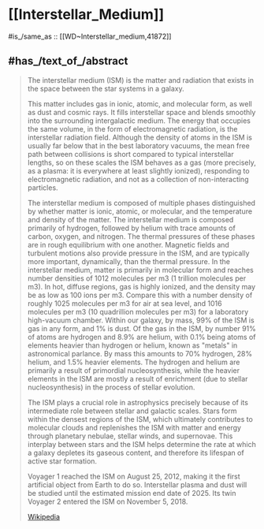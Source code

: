 
# [[Interstellar_Medium]] 

#is_/same_as :: [[WD~Interstellar_medium,41872]]   

## #has_/text_of_/abstract 

> The interstellar medium (ISM) is the matter and radiation 
> that exists in the space between the star systems in a galaxy. 
> 
> This matter includes gas in ionic, atomic, and molecular form, 
> as well as dust and cosmic rays. It fills interstellar space and blends smoothly into the surrounding intergalactic medium. The energy that occupies the same volume, in the form of electromagnetic radiation, is the interstellar radiation field. Although the density of atoms in the ISM is usually far below that in the best laboratory vacuums, the mean free path between collisions is short compared to typical interstellar lengths, so on these scales the ISM behaves as a gas (more precisely, as a plasma: it is everywhere at least slightly ionized), responding to electromagnetic radiation, and not as a collection of non-interacting particles.
>
> The interstellar medium is composed of multiple phases distinguished by whether matter is ionic, atomic, or molecular, and the temperature and density of the matter. The interstellar medium is composed primarily of hydrogen, followed by helium with trace amounts of carbon, oxygen, and nitrogen. The thermal pressures of these phases are in rough equilibrium with one another. Magnetic fields and turbulent motions also provide pressure in the ISM, and are typically more important, dynamically, than the thermal pressure. In the interstellar medium, matter is primarily in molecular form and reaches number densities of 1012 molecules per m3 (1 trillion molecules per m3). In hot, diffuse regions, gas is highly ionized, and the density may be as low as 100 ions per m3. Compare this with a number density of roughly 1025 molecules per m3 for air at sea level, and 1016 molecules per m3 (10 quadrillion molecules per m3) for a laboratory high-vacuum chamber. Within our galaxy, by mass, 99% of the ISM is gas in any form, and 1% is dust. Of the gas in the ISM, by number 91% of atoms are hydrogen and 8.9% are helium, with 0.1% being atoms of elements heavier than hydrogen or helium, known as "metals" in astronomical parlance. By mass this amounts to 70% hydrogen, 28% helium, and 1.5% heavier elements. The hydrogen and helium are primarily a result of primordial nucleosynthesis, while the heavier elements in the ISM are mostly a result of enrichment (due to stellar nucleosynthesis) in the process of stellar evolution.
>
> The ISM plays a crucial role in astrophysics precisely because of its intermediate role between stellar and galactic scales. Stars form within the densest regions of the ISM, which ultimately contributes to molecular clouds and replenishes the ISM with matter and energy through planetary nebulae, stellar winds, and supernovae. This interplay between stars and the ISM helps determine the rate at which a galaxy depletes its gaseous content, and therefore its lifespan of active star formation.
>
> Voyager 1 reached the ISM on August 25, 2012, making it the first artificial object from Earth to do so. Interstellar plasma and dust will be studied until the estimated mission end date of 2025. Its twin Voyager 2 entered the ISM on November 5, 2018.
>
> [Wikipedia](https://en.wikipedia.org/wiki/Interstellar%20medium) 



